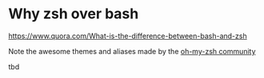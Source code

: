 # Why zsh over bash

https://www.quora.com/What-is-the-difference-between-bash-and-zsh

Note the awesome themes and aliases made by the [oh-my-zsh community](https://github.com/robbyrussell/oh-my-zsh)

tbd

